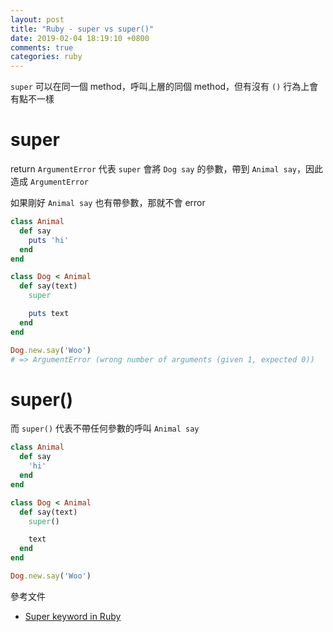 ```yaml
---
layout: post
title: "Ruby - super vs super()"
date: 2019-02-04 18:19:10 +0800
comments: true
categories: ruby
---
```


<!-- more -->

`super` 可以在同一個 method，呼叫上層的同個 method，但有沒有 `()` 行為上會有點不一樣

# super

return `ArgumentError` 代表 `super` 會將 `Dog say` 的參數，帶到 `Animal say`，因此造成 `ArgumentError`

如果剛好 `Animal say` 也有帶參數，那就不會 error

```ruby
class Animal
  def say
    puts 'hi'
  end
end

class Dog < Animal
  def say(text)
    super

    puts text
  end
end

Dog.new.say('Woo')
# => ArgumentError (wrong number of arguments (given 1, expected 0))
```

# super()

而 `super()` 代表不帶任何參數的呼叫 `Animal say`

```ruby
class Animal
  def say
    'hi'
  end
end

class Dog < Animal
  def say(text)
    super()

    text
  end
end

Dog.new.say('Woo')
```

參考文件

* [Super keyword in Ruby](https://stackoverflow.com/questions/4632224/super-keyword-in-ruby)

